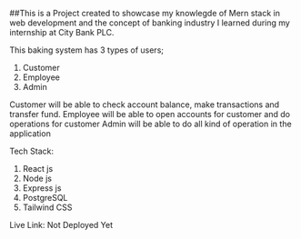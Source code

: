 ##This is a Project created to showcase my knowlegde of Mern stack in web development and the concept of banking industry I learned during my internship at City Bank PLC.

This baking system has 3 types of users;
1. Customer
2. Employee
3. Admin

Customer will be able to check account balance, make transactions and transfer fund. 
Employee will be able to open accounts for customer and do operations for customer
Admin will be able to do all kind of operation in the application

Tech Stack:
1. React js
2. Node js
3. Express js
4. PostgreSQL
5. Tailwind CSS

Live Link: Not Deployed Yet
